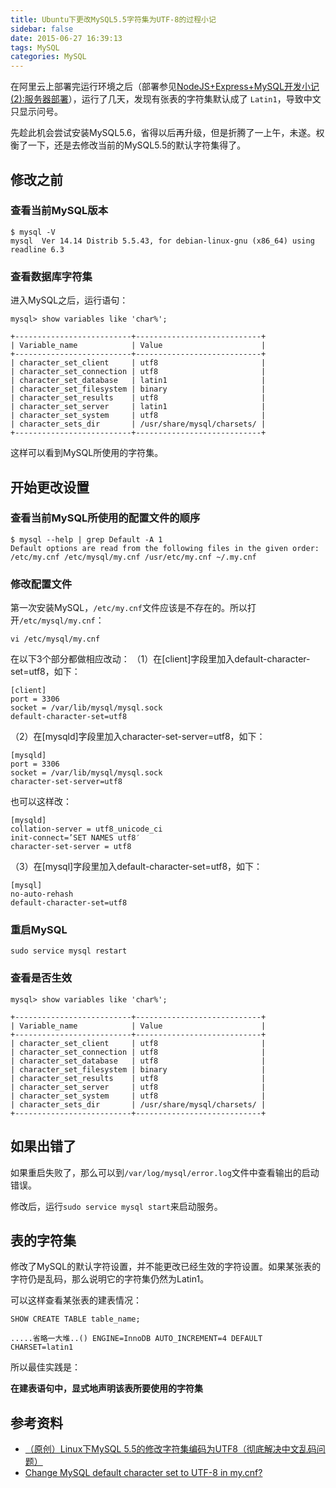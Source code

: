 ```yaml
---
title: Ubuntu下更改MySQL5.5字符集为UTF-8的过程小记
sidebar: false
date: 2015-06-27 16:39:13
tags: MySQL
categories: MySQL
---
```


在阿里云上部署完运行环境之后（部署参见[NodeJS+Express+MySQL开发小记(2):服务器部署](http://borninsummer.com/2015/06/17/notes-on-developing-nodejs-webapp/)），运行了几天，发现有张表的字符集默认成了 `Latin1`，导致中文只显示问号。

先趁此机会尝试安装MySQL5.6，省得以后再升级，但是折腾了一上午，未遂。权衡了一下，还是去修改当前的MySQL5.5的默认字符集得了。

<!-- more -->

## 修改之前
### 查看当前MySQL版本

```
$ mysql -V
mysql  Ver 14.14 Distrib 5.5.43, for debian-linux-gnu (x86_64) using readline 6.3
```

### 查看数据库字符集
进入MySQL之后，运行语句：

```
mysql> show variables like 'char%';
 
+--------------------------+----------------------------+
| Variable_name            | Value                      |
+--------------------------+----------------------------+
| character_set_client     | utf8                       |
| character_set_connection | utf8                       |
| character_set_database   | latin1                     |
| character_set_filesystem | binary                     |
| character_set_results    | utf8                       |
| character_set_server     | latin1                     |
| character_set_system     | utf8                       |
| character_sets_dir       | /usr/share/mysql/charsets/ |
+--------------------------+----------------------------+
```

这样可以看到MySQL所使用的字符集。

## 开始更改设置
### 查看当前MySQL所使用的配置文件的顺序
```
$ mysql --help | grep Default -A 1
Default options are read from the following files in the given order:
/etc/my.cnf /etc/mysql/my.cnf /usr/etc/my.cnf ~/.my.cnf
```
### 修改配置文件
第一次安装MySQL，`/etc/my.cnf`文件应该是不存在的。所以打开`/etc/mysql/my.cnf`：

```
vi /etc/mysql/my.cnf
```

在以下3个部分都做相应改动：
（1）在[client]字段里加入default-character-set=utf8，如下：

```
[client]
port = 3306
socket = /var/lib/mysql/mysql.sock
default-character-set=utf8
```

（2）在[mysqld]字段里加入character-set-server=utf8，如下：

```
[mysqld]
port = 3306
socket = /var/lib/mysql/mysql.sock
character-set-server=utf8
```

也可以这样改：
```
[mysqld]
collation-server = utf8_unicode_ci
init-connect=’SET NAMES utf8′
character-set-server = utf8
```

（3）在[mysql]字段里加入default-character-set=utf8，如下：

```
[mysql]
no-auto-rehash
default-character-set=utf8
```

### 重启MySQL

```
sudo service mysql restart
```

### 查看是否生效

```
mysql> show variables like 'char%';

+--------------------------+----------------------------+
| Variable_name            | Value                      |
+--------------------------+----------------------------+
| character_set_client     | utf8                       |
| character_set_connection | utf8                       |
| character_set_database   | utf8                       |
| character_set_filesystem | binary                     |
| character_set_results    | utf8                       |
| character_set_server     | utf8                       |
| character_set_system     | utf8                       |
| character_sets_dir       | /usr/share/mysql/charsets/ |
+--------------------------+----------------------------+
```

## 如果出错了

如果重启失败了，那么可以到`/var/log/mysql/error.log`文件中查看输出的启动错误。

修改后，运行`sudo service mysql start`来启动服务。

## 表的字符集
修改了MySQL的默认字符设置，并不能更改已经生效的字符设置。如果某张表的字符仍是乱码，那么说明它的字符集仍然为Latin1。

可以这样查看某张表的建表情况：

```
SHOW CREATE TABLE table_name;
 
.....省略一大堆..() ENGINE=InnoDB AUTO_INCREMENT=4 DEFAULT CHARSET=latin1
```

所以最佳实践是：

__在建表语句中，显式地声明该表所要使用的字符集__

## 参考资料

+ [（原创）Linux下MySQL 5.5的修改字符集编码为UTF8（彻底解决中文乱码问题）](http://www.ha97.com/5359.html)
+ [Change MySQL default character set to UTF-8 in my.cnf?](http://stackoverflow.com/questions/3513773/change-mysql-default-character-set-to-utf-8-in-my-cnf)
